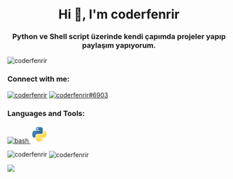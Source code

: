 
<h1 align="center">Hi 👋, I'm coderfenrir</h1>
<h3 align="center">Python ve Shell script üzerinde kendi çapımda projeler yapıp paylaşım yapıyorum.</h3>

<p align="left"> <img src="https://komarev.com/ghpvc/?username=coderfenrir&label=Profile%20views&color=0e75b6&style=flat" alt="coderfenrir" /> </p>

<h3 align="left">Connect with me:</h3>
<p align="left">
<a href="https://instagram.com/coderfenrir" target="blank"><img align="center" src="https://raw.githubusercontent.com/rahuldkjain/github-profile-readme-generator/master/src/images/icons/Social/instagram.svg" alt="coderfenrir" height="30" width="40" /></a>
<a href="https://discord.gg/coderfenrir#6903" target="blank"><img align="center" src="https://raw.githubusercontent.com/rahuldkjain/github-profile-readme-generator/master/src/images/icons/Social/discord.svg" alt="coderfenrir#6903" height="30" width="40" /></a>
</p>

<h3 align="left">Languages and Tools:</h3>
<p align="left"> <a href="https://www.gnu.org/software/bash/" target="_blank" rel="noreferrer"> <img src="https://www.vectorlogo.zone/logos/gnu_bash/gnu_bash-icon.svg" alt="bash" width="40" height="40"/> </a> <a href="https://www.python.org" target="_blank" rel="noreferrer"> <img src="https://raw.githubusercontent.com/devicons/devicon/master/icons/python/python-original.svg" alt="python" width="40" height="40"/> </a> </p>

<p><img align="left" src="https://github-readme-stats.vercel.app/api/top-langs?username=coderfenrir&show_icons=true&locale=en&layout=compact" alt="coderfenrir" /></p>

<p>&nbsp;<img align="center" src="https://github-readme-stats.vercel.app/api?username=coderfenrir&show_icons=true&locale=en" alt="coderfenrir" /></p>

<!-- Proudly created with GPRM ( https://gprm.itsvg.in ) -->

[![](https://visitcount.itsvg.in/api?id=coderfenrir&label=Profile%20Views&color=12&icon=2&pretty=true)](https://visitcount.itsvg.in)
